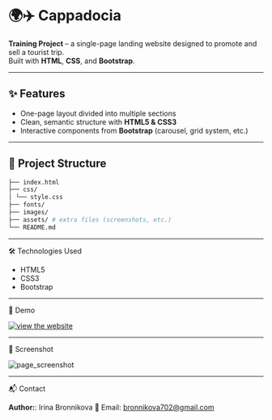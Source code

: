 # 🌍✈️ Cappadocia

**Training Project** – a single-page landing website designed to promote and sell a tourist trip.  
Built with **HTML**, **CSS**, and **Bootstrap**.

---

## ✨ Features
- One-page layout divided into multiple sections  
- Clean, semantic structure with **HTML5 & CSS3**  
- Interactive components from **Bootstrap** (carousel, grid system, etc.)

---

## 📂 Project Structure
```bash
├── index.html
├── css/
│ └── style.css
├── fonts/
├── images/
├── assets/ # extra files (screenshots, etc.)
└── README.md
```
---

🛠️ Technologies Used

- HTML5  
- CSS3  
- Bootstrap

---

🚀 Demo

[![view the website](https://img.shields.io/badge/View%20Demo-Open%20in%20Browser-blue?style=for-the-badge)](https://irenefox2025.github.io/Cappadocia/)

---

📸 Screenshot

![page_screenshot](./assets/Cappadocia.png)

---
📬 Contact

**Author:**: Irina Bronnikova
📧 Email: bronnikova702@gmail.com

